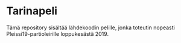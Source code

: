# Tarinapeli

Tämä repository sisältää lähdekoodin pelille, jonka toteutin nopeasti Pleissi19-partioleirille loppukesästä 2019. 
